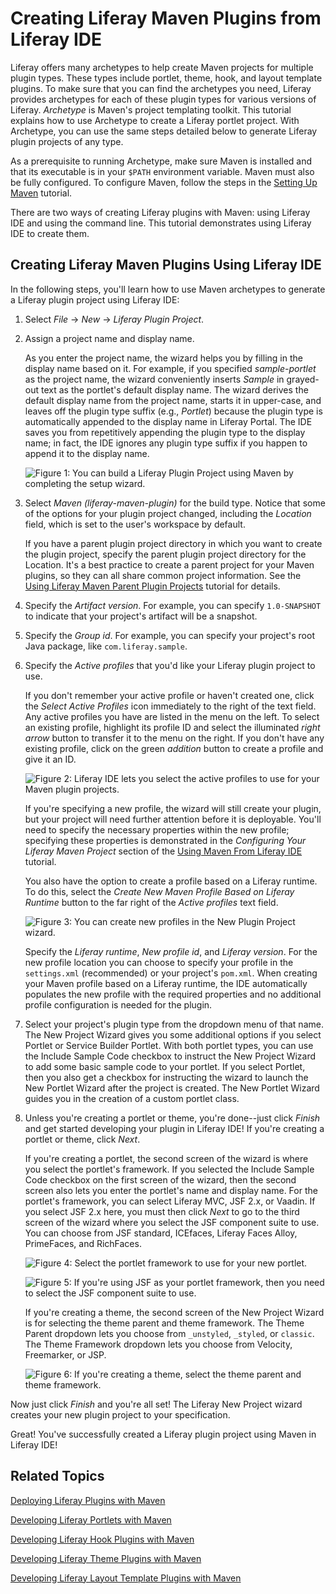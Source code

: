 # Creating Liferay Maven Plugins from Liferay IDE [](id=creating-liferay-maven-plugins-from-liferay-ide)

Liferay offers many archetypes to help create Maven projects for multiple plugin
types. These types include portlet, theme, hook, and layout template plugins. To 
make sure that you can find the archetypes you need, Liferay provides archetypes 
for each of these plugin types for various versions of Liferay. *Archetype* is 
Maven's project templating toolkit. This tutorial explains how to use Archetype 
to create a Liferay portlet project. With Archetype, you can use the same steps 
detailed below to generate Liferay plugin projects of any type. 

As a prerequisite to running Archetype, make sure Maven is installed and that
its executable is in your `$PATH` environment variable. Maven must also be fully
configured. To configure Maven, follow the steps in the
[Setting Up Maven](https://www-ldn.liferay.com/develop/tutorials/-/knowledge_base/6-2/setting-up-maven)
tutorial.

There are two ways of creating Liferay plugins with Maven: using Liferay
IDE and using the command line. This tutorial demonstrates using Liferay IDE to
create them. 

## Creating Liferay Maven Plugins Using Liferay IDE

In the following steps, you'll learn how to use Maven archetypes to generate a
Liferay plugin project using Liferay IDE:

1.  Select *File* &rarr; *New* &rarr; *Liferay Plugin Project*.

2.  Assign a project name and display name.

    As you enter the project name, the wizard helps you by filling in the
    display name based on it. For example, if you specified *sample-portlet* as
    the project name, the wizard conveniently inserts *Sample* in grayed-out
    text as the portlet's default display name. The wizard derives the default
    display name from the project name, starts it in upper-case, and leaves off
    the plugin type suffix (e.g., *Portlet*) because the plugin type is
    automatically appended to the display name in Liferay Portal. The IDE saves
    you from repetitively appending the plugin type to the display name; in 
    fact, the IDE ignores any plugin type suffix if you happen to append it to
    the display name. 
    
    ![Figure 1: You can build a Liferay Plugin Project using Maven by completing the setup wizard.](../../images/create-wizard-maven-ide.png)

3.  Select *Maven (liferay-maven-plugin)* for the build type. Notice that some
    of the options for your plugin project changed, including the *Location* 
    field, which is set to the user's workspace by default.

    If you have a parent plugin project directory in which you want to create
    the plugin project, specify the parent plugin project directory for the
    Location. It's a best practice to create a parent project for your Maven
    plugins, so they can all share common project information. See the
    [Using Liferay Maven Parent Plugin Projects](https://www-ldn.liferay.com/develop/tutorials/-/knowledge_base/6-2/using-liferay-maven-parent-plugin-projects)
    tutorial for details. 

4.  Specify the *Artifact version*. For example, you can specify `1.0-SNAPSHOT`
    to indicate that your project's artifact will be a snapshot. 

5.  Specify the *Group id*. For example, you can specify your project's root
    Java package, like `com.liferay.sample`. 

6.  Specify the *Active profiles* that you'd like your Liferay plugin project to
    use. 

    If you don't remember your active profile or haven't created one, click
    the *Select Active Profiles* icon immediately to the right of the text
    field. Any active profiles you have are listed in the menu on the left. To
    select an existing profile, highlight its profile ID and select the
    illuminated *right arrow* button to transfer it to the menu on the right. If
    you don't have any existing profile, click on the green *addition* button to
    create a profile and give it an ID. 
    
    ![Figure 2: Liferay IDE lets you select the active profiles to use for your Maven plugin projects.](../../images/maven-ide-select-active-profiles.png)

    If you're specifying a new profile, the wizard will still create your
    plugin, but your project will need further attention before it is
    deployable. You'll need to specify the necessary properties within the new
    profile; specifying these properties is demonstrated in the *Configuring
    Your Liferay Maven Project* section of the 
    [Using Maven From Liferay IDE](https://www-ldn.liferay.com/develop/tutorials/-/knowledge_base/6-2/using-maven-from-liferay-ide)
    tutorial. 

    You also have the option to create a profile based on a Liferay runtime. To
    do this, select the *Create New Maven Profile Based on Liferay Runtime*
    button to the far right of the *Active profiles* text field.
    
    ![Figure 3: You can create new profiles in the New Plugin Project wizard.](../../images/maven-ide-new-profile.png)
    
    Specify the *Liferay runtime*, *New profile id*, and *Liferay version*. For 
    the new profile location you can choose to specify your profile in the
    `settings.xml` (recommended) or your project's `pom.xml`. When creating your
    Maven profile based on a Liferay runtime, the IDE automatically populates
    the new profile with the required properties and no additional profile 
    configuration is needed for the plugin. 

7.  Select your project's plugin type from the dropdown menu of that name. The 
    New Project Wizard gives you some additional options if you select Portlet 
    or Service Builder Portlet. With both portlet types, you can use the Include 
    Sample Code checkbox to instruct the New Project Wizard to add some basic 
    sample code to your portlet. If you select Portlet, then you also get a 
    checkbox for instructing the wizard to launch the New Portlet Wizard after 
    the project is created. The New Portlet Wizard guides you in the creation of 
    a custom portlet class.

8.  Unless you're creating a portlet or theme, you're done--just click *Finish* 
    and get started developing your plugin in Liferay IDE! If you're creating a 
    portlet or theme, click *Next*. 
    
    If you're creating a portlet, the second screen of the wizard is where you 
    select the portlet's framework. If you selected the Include Sample Code 
    checkbox on the first screen of the wizard, then the second screen also lets 
    you enter the portlet's name and display name. For the portlet's framework, 
    you can select Liferay MVC, JSF 2.x, or Vaadin. If you select JSF 2.x here, 
    you must then click *Next* to go to the third screen of the wizard where you 
    select the JSF component suite to use. You can choose from JSF standard, 
    ICEfaces, Liferay Faces Alloy, PrimeFaces, and RichFaces. 
    
    ![Figure 4: Select the portlet framework to use for your new portlet.](../../images/maven-ide-portlet-framework.png)
    
    ![Figure 5: If you're using JSF as your portlet framework, then you need to select the JSF component suite to use.](../../images/maven-ide-jsf-suite.png)
    
    If you're creating a theme, the second screen of the New Project Wizard is 
    for selecting the theme parent and theme framework. The Theme Parent 
    dropdown lets you choose from `_unstyled`, `_styled`, or `classic`. The 
    Theme Framework dropdown lets you choose from Velocity, Freemarker, or JSP. 
    
    ![Figure 6: If you're creating a theme, select the theme parent and theme framework.](../../images/maven-ide-theme.png) 

Now just click *Finish* and you're all set! The Liferay New Project wizard 
creates your new plugin project to your specification. 

Great! You've successfully created a Liferay plugin project using Maven in 
Liferay IDE! 

## Related Topics 

[Deploying Liferay Plugins with Maven](/develop/tutorials/-/knowledge_base/6-2/deploying-liferay-plugins-with-maven)

[Developing Liferay Portlets with Maven](/develop/tutorials/-/knowledge_base/6-2/creating-liferay-portlets-with-maven)

[Developing Liferay Hook Plugins with Maven](/develop/tutorials/-/knowledge_base/6-2/developing-liferay-hook-plugins-with-maven)

[Developing Liferay Theme Plugins with Maven](/develop/tutorials/-/knowledge_base/6-2/developing-liferay-theme-plugins-with-maven)

[Developing Liferay Layout Template Plugins with Maven](/develop/tutorials/-/knowledge_base/6-2/developing-liferay-layout-template-plugins-with-mav)

